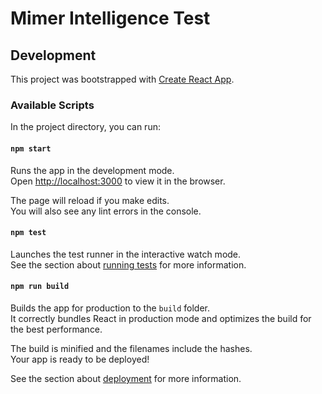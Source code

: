 # Mimer Intelligence Test

## Development

This project was bootstrapped with
[Create React App](https://github.com/facebookincubator/create-react-app).

### Available Scripts

In the project directory, you can run:

#### `npm start`

Runs the app in the development mode.<br> Open
[http://localhost:3000](http://localhost:3000) to view it in the browser.

The page will reload if you make edits.<br> You will also see any lint errors in
the console.

#### `npm test`

Launches the test runner in the interactive watch mode.<br> See the section
about [running tests](#running-tests) for more information.

#### `npm run build`

Builds the app for production to the `build` folder.<br> It correctly bundles
React in production mode and optimizes the build for the best performance.

The build is minified and the filenames include the hashes.<br> Your app is
ready to be deployed!

See the section about [deployment](#deployment) for more information.
